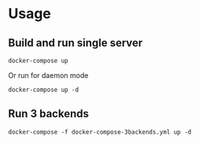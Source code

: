 # Usage

## Build and run single server

`docker-compose up`

Or run for daemon mode

`docker-compose up -d`

## Run 3 backends

`docker-compose -f docker-compose-3backends.yml up -d`
